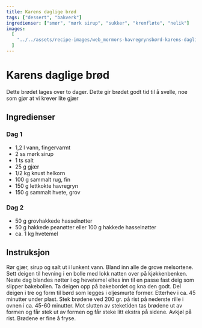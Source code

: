 ```yaml
---
title: Karens daglige brød
tags: ["dessert", "bakverk"]
ingredienser: ["smør", "mørk sirup", "sukker", "kremfløte", "nelik"]
images:
  [
    "../../assets/recipe-images/web_mormors-havregrynsbørd-karens-daglige-brød.jpg",
  ]
---
```


# Karens daglige brød

Dette brødet lages over to dager. Dette gir brødet godt tid til å svelle, noe som gjør at vi krever lite gjær

## Ingredienser

### Dag 1

- 1,2 l vann, fingervarmt
- 2 ss mørk sirup
- 1 ts salt
- 25 g gjær
- 1/2 kg knust helkorn
- 100 g sammalt rug, fin
- 150 g lettkokte havregryn
- 150 g sammalt hvete, grov

### Dag 2

- 50 g grovhakkede hasselnøtter
- 50 g hakkede peanøtter eller 100 g hakkede hasselnøtter
- ca. 1 kg hvetemel

## Instruksjon

Rør gjær, sirup og salt ut i lunkent vann. Bland inn alle de grove melsortene. Sett deigen til hevning i en bolle med lokk natten over på kjøkkenbenken. Neste dag blandes nøtter i og hevetemel eltes inn til en passe fast deig som slipper bakebollen. Ta deigen opp på bakebordet og kna den godt. Del deigen i tre og form til børd som legges i oljesmurte former. Etterhev i ca. 45 minutter under plast. Stek brødene ved 200 gr. på rist på nederste rille i ovnen i ca. 45-60 minutter. Mot slutten av steketiden tas brødene ut av formen og får stek ut av formen og får steke litt ekstra på sidene. Avkjøl på rist. Brødene er fine å fryse.
